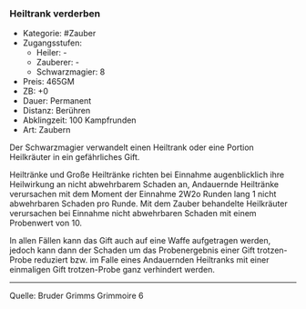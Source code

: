 ### Heiltrank verderben

- Kategorie: #Zauber
- Zugangsstufen:
  - Heiler: -
  - Zauberer: -
  - Schwarzmagier: 8
- Preis: 465GM
- ZB: +0
- Dauer: Permanent
- Distanz: Berühren
- Abklingzeit: 100 Kampfrunden
- Art: Zaubern

Der Schwarzmagier verwandelt einen Heiltrank oder eine Portion Heilkräuter in ein gefährliches Gift.

Heiltränke und Große Heiltränke richten bei Einnahme augenblicklich ihre Heilwirkung an nicht abwehrbarem Schaden an, Andauernde Heiltränke verursachen mit dem Moment der Einnahme 2W2o Runden lang 1 nicht abwehrbaren Schaden pro Runde. Mit dem Zauber behandelte Heilkräuter verursachen bei Einnahme nicht abwehrbaren Schaden mit einem Probenwert von 10.

In allen Fällen kann das Gift auch auf eine Waffe aufgetragen werden, jedoch kann dann der Schaden um das Probenergebnis einer Gift trotzen-Probe reduziert bzw. im Falle eines Andauernden Heiltranks mit einer einmaligen Gift trotzen-Probe ganz verhindert werden.

---

Quelle: Bruder Grimms Grimmoire 6

